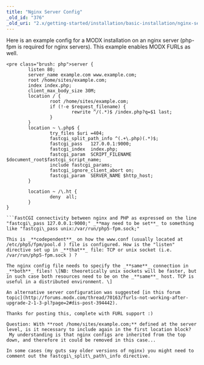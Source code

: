 ```yaml
---
title: "Nginx Server Config"
_old_id: "376"
_old_uri: "2.x/getting-started/installation/basic-installation/nginx-server-config"
---
```


Here is an example config for a MODX installation on an nginx server (php-fpm is required for nginx servers). This example enables MODX FURLs as well.

```
<pre class="brush: php">server {
        listen 80;
        server_name example.com www.example.com;
        root /home/sites/example.com;
        index index.php;
        client_max_body_size 30M;
        location / {
                root /home/sites/example.com;
                if (!-e $request_filename) {
                        rewrite ^/(.*)$ /index.php?q=$1 last;
                }
        }
        location ~ \.php$ {
                try_files $uri =404;
                fastcgi_split_path_info ^(.+\.php)(.*)$;
                fastcgi_pass   127.0.0.1:9000;
                fastcgi_index  index.php;
                fastcgi_param  SCRIPT_FILENAME  $document_root$fastcgi_script_name;
                include fastcgi_params;
                fastcgi_ignore_client_abort on;
                fastcgi_param  SERVER_NAME $http_host;
        }

        location ~ /\.ht {
                deny  all;
        }
}

```FastCGI connectivity between nginx and PHP as expressed on the line "fastcgi\_pass 127.0.0.1:9000;" _**may need to be set**_ to something like "fastcgi\_pass unix:/var/run/php5-fpm.sock;"

This is _**codependent**_ on how the www.conf (usually located at /etc/php5/fpm/pool.d ) file is configured. How is the "listen" directive set up in _**that**_ file: TCP or unix socket (i.e. /var/run/php5-fpm.sock ) ?

The nginx config file needs to specify the _**same**_ connection in _**both**_ files! \[NB: theoretically unix sockets will be faster, but in such case both resources need to be on the _**same**_ host. TCP is useful in a distributed environment. \]

An alternative server configuration was suggested [in this forum topic](http://forums.modx.com/thread/70163/furls-not-working-after-upgrade-2-1-3-pl?page=2#dis-post-394442).

Thanks for posting this, complete with FURL support :)

Question: With **root /home/sites/example.com;** defined at the server level, is it necessary to include again in the first location block?   
 My understanding is that nginx configs are inherited from the top down, and therefore it could be removed in this case...

In some cases (my guts say older versions of nginx) you might need to comment out the fastcgi\_split\_path\_info directive.